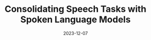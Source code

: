 ---
title: "Consolidating Speech Tasks with Spoken Language Models"
collection: talks
type: "Talk"
permalink: /talks/2023-12-07-talk-3
venue: "Australian National University, ANU School of Computing"
date: 2023-12-07
location: "Canberra ACT, Australia"
---
